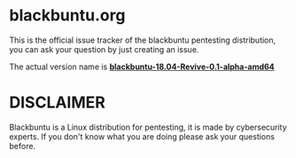 # blackbuntu.org
This is the official issue tracker of the blackbuntu pentesting distribution, you can ask your question by just creating an issue.

The actual version name is [**blackbuntu-18.04-Revive-0.1-alpha-amd64**](https://mega.nz/?fbclid=IwAR3fChEIwOKqDlHMMFfioUO56nM0h2FL9rBfozebJqTxipZfwLOH15IXli4#!JRNSBAYS!vhLIclM4bVbiCdNw_pdUqjfVtSZLbykl3mE4ksrDx-w)

# DISCLAIMER
Blackbuntu is a Linux distribution for pentesting, it is made by cybersecurity experts. 
If you don't know what you are doing please ask your questions before.
